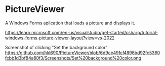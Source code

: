 # PictureViewer

A Windows Forms aplication that loads a picture and displays it. 

https://learn.microsoft.com/en-us/visualstudio/get-started/csharp/tutorial-windows-forms-picture-viewer-layout?view=vs-2022

Screenshot of clicking "Set the background color" https://github.com/hkl690/PictureViewer/blob/6d9ce49fcf4896bd92fc5360fcbb1d3bf84a80f3/Screenshots/Set%20background%20color.png

